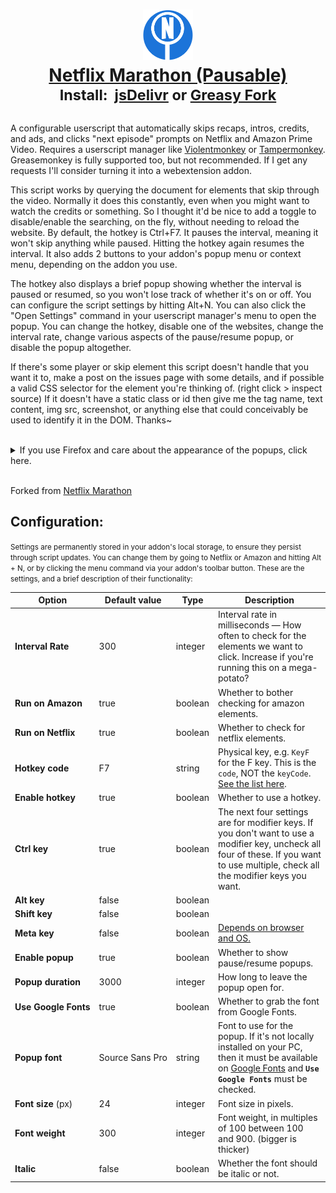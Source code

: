   <h1 align="center">
    <a href="https://greasyfork.org/en/scripts/420475-netflix-marathon-pausable"><img src="./icon.svg" width="80em" /><br>
      <b>Netflix Marathon (Pausable)</b></a><br>
  <sup><b>Install:&nbsp;&nbsp;<a href="https://cdn.jsdelivr.net/gh/aminomancer/Netflix-Marathon-Pausable@latest/marathon.user.js">jsDelivr</a>&nbsp;or&nbsp;<a href="https://greasyfork.org/en/scripts/420475-netflix-marathon-pausable">Greasy Fork</a></b></sup>
  </h1>

A configurable userscript that automatically skips recaps, intros, credits, and ads, and clicks "next episode" prompts on Netflix and Amazon Prime Video. Requires a userscript manager like [Violentmonkey](https://violentmonkey.github.io/) or [Tampermonkey](https://www.tampermonkey.net/). Greasemonkey is fully supported too, but not recommended. If I get any requests I'll consider turning it into a webextension addon.

This script works by querying the document for elements that skip through the video. Normally it does this constantly, even when you might want to watch the credits or something. So I thought it'd be nice to add a toggle to disable/enable the searching, on the fly, without needing to reload the website. By default, the hotkey is Ctrl+F7. It pauses the interval, meaning it won't skip anything while paused. Hitting the hotkey again resumes the interval. It also adds 2 buttons to your addon's popup menu or context menu, depending on the addon you use.

The hotkey also displays a brief popup showing whether the interval is paused or resumed, so you won't lose track of whether it's on or off. You can configure the script settings by hitting Alt+N. You can also click the "Open Settings" command in your userscript manager's menu to open the popup. You can change the hotkey, disable one of the websites, change the interval rate, change various aspects of the pause/resume popup, or disable the popup altogether.

If there's some player or skip element this script doesn't handle that you want it to, make a post on the issues page with some details, and if possible a valid CSS selector for the element you're thinking of. (right click > inspect source) If it doesn't have a static class or id then give me the tag name, text content, img src, screenshot, or anything else that could conceivably be used to identify it in the DOM. Thanks~

<br>
<details><summary>If you use Firefox and care about the appearance of the popups, click here.</summary>
<img src="settings.png" width=67% />

These popups use `backdrop-filter` to apply a blur effect behind them, similar to Windows 10's acrylic glass effect. This is purely aesthetic so you can simply ignore this, but if you use Firefox and want the full visual effect, there's an extra step:

1.  Type `about:config` into your url bar and hit enter. Search for `layout.css.backdrop-filter.enabled` and toggle it to true.
2.  Next, we should ensure WebRender is enabled: (It should be enabled by default)
3.  Navigate to `about:support` from your url bar.
4.  Find the Graphics section, and in the row for Compositing, make sure it says WebRender.
5.  If it doesn't, go back to `about:config`, then search for `gfx.webrender.all` and toggle it to true.
6.  Then search `dom.webgpu.enabled` and make sure it's set to false.

When you restart Firefox, the support page should now show WebRender is the compositor. If you followed these steps and it still doesn't say WebRender, then it might be incompatible with your graphics driver, OS, hardware, or Firefox version. Should be extremely unlikely on a desktop. But oh well, it's only a visual effect after all.

</details>
<br>

Forked from [Netflix Marathon](https://greasyfork.org/en/scripts/30029-netflix-marathon)

<h2>Configuration:</h2>

<small>Settings are permanently stored in your addon's local storage, to ensure they persist through script updates. You can change them by going to Netflix or Amazon and hitting Alt + N, or by clicking the menu command via your addon's toolbar button. These are the settings, and a brief description of their functionality:</small>

| Option | Default value | Type | Description |
|-|-|-|-|
| **Interval&#160;Rate** | 300 | integer | Interval rate in milliseconds — How often to check for the elements we want to click. Increase if you're running this on a mega-potato? |
| **Run&#160;on&#160;Amazon** | true | boolean | Whether to bother checking for amazon elements. |
| **Run&#160;on&#160;Netflix** | true | boolean | Whether to check for netflix elements. |
| **Hotkey&#160;code** | F7 | string | Physical key, e.g. `KeyF` for the F key. This is the `code`, NOT the `keyCode`. [See the list here](https://developer.mozilla.org/en-US/docs/Web/API/KeyboardEvent/code/code_values). |
| **Enable&#160;hotkey** | true | boolean | Whether to use a hotkey. |
| **Ctrl&#160;key** | true | boolean | The next four settings are for modifier keys. If you don't want to use a modifier key, uncheck all four of these. If you want to use multiple, check all the modifier keys you want. |
| **Alt&#160;key** | false | boolean |  |
| **Shift&#160;key** | false | boolean |  |
| **Meta&#160;key** | false | boolean | [Depends on browser and OS.](https://developer.mozilla.org/en-US/docs/Web/API/KeyboardEvent/metaKey) |
| **Enable&#160;popup** | true | boolean | Whether to show pause/resume popups. |
| **Popup&#160;duration** | 3000 | integer | How long to leave the popup open for. |
| **Use&#160;Google&#160;Fonts** | true | boolean | Whether to grab the font from Google Fonts. |
| **Popup&#160;font** | Source&#160;Sans&#160;Pro | string | Font to use for the popup. If it's not locally installed on your PC, then it must be available on [Google Fonts](https://fonts.google.com/) and **`Use Google Fonts`** must be checked. |
| **Font&#160;size**&#160;(px) | 24 | integer | Font size in pixels. |
| **Font&#160;weight** | 300 | integer | Font weight, in multiples of 100 between 100 and 900. (bigger is thicker) |
| **Italic** | false | boolean | Whether the font should be italic or not. |
